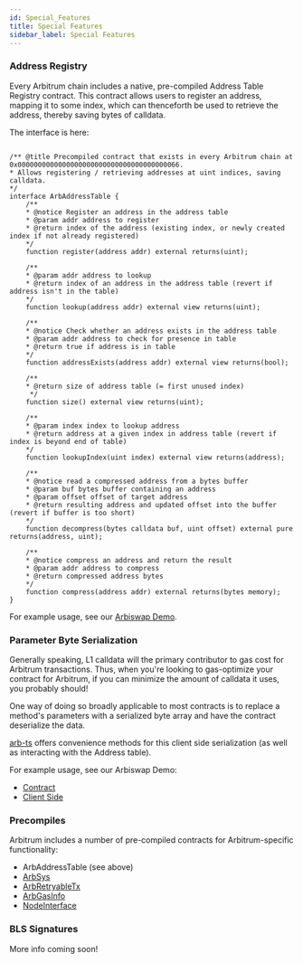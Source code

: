 ```yaml
---
id: Special_Features
title: Special Features
sidebar_label: Special Features
---
```


### Address Registry

Every Arbitrum chain includes a native, pre-compiled Address Table Registry contract. This contract allows users to register an address, mapping it to some index, which can thenceforth be used to retrieve the address, thereby saving bytes of calldata.

The interface is here:

```sol

/** @title Precompiled contract that exists in every Arbitrum chain at 0x0000000000000000000000000000000000000066.
* Allows registering / retrieving addresses at uint indices, saving calldata.
*/
interface ArbAddressTable {
    /**
    * @notice Register an address in the address table
    * @param addr address to register
    * @return index of the address (existing index, or newly created index if not already registered)
    */
    function register(address addr) external returns(uint);

    /**
    * @param addr address to lookup
    * @return index of an address in the address table (revert if address isn't in the table)
    */
    function lookup(address addr) external view returns(uint);

    /**
    * @notice Check whether an address exists in the address table
    * @param addr address to check for presence in table
    * @return true if address is in table
    */
    function addressExists(address addr) external view returns(bool);

    /**
    * @return size of address table (= first unused index)
     */
    function size() external view returns(uint);

    /**
    * @param index index to lookup address
    * @return address at a given index in address table (revert if index is beyond end of table)
    */
    function lookupIndex(uint index) external view returns(address);

    /**
    * @notice read a compressed address from a bytes buffer
    * @param buf bytes buffer containing an address
    * @param offset offset of target address
    * @return resulting address and updated offset into the buffer (revert if buffer is too short)
    */
    function decompress(bytes calldata buf, uint offset) external pure returns(address, uint);

    /**
    * @notice compress an address and return the result
    * @param addr address to compress
    * @return compressed address bytes
    */
    function compress(address addr) external returns(bytes memory);
}

```

For example usage, see our [Arbiswap Demo](https://github.com/OffchainLabs/Arbiswap_V2_mono/blob/5b7c38ebbc97bf1784c23526b9b75879cd053cdf/packages/other_contracts/contracts/UniswapV2Router02.sol#L736).

### Parameter Byte Serialization

Generally speaking, L1 calldata will the primary contributor to gas cost for Arbitrum transactions. Thus, when you're looking to gas-optimize your contract for Arbitrum, if you can minimize the amount of calldata it uses, you probably should!

One way of doing so broadly applicable to most contracts is to replace a method's parameters with a serialized byte array and have the contract deserialize the data.

[arb-ts](https://github.com/OffchainLabs/arbitrum/tree/master/packages/arb-ts) offers convenience methods for this client side serialization (as well as interacting with the Address table).

For example usage, see our Arbiswap Demo:

- [Contract](https://github.com/OffchainLabs/Arbiswap_V2_mono/blob/5b7c38ebbc97bf1784c23526b9b75879cd053cdf/packages/other_contracts/contracts/UniswapV2Router02.sol#L121)
- [Client Side](https://github.com/OffchainLabs/Arbiswap_V2_mono/blob/5b7c38ebbc97bf1784c23526b9b75879cd053cdf/packages/uniswap-interface/src/hooks/useSwapCallback.ts#L59)

### Precompiles

Arbitrum includes a number of pre-compiled contracts for Arbitrum-specific functionality:

- ArbAddressTable (see above)
- [ArbSys](Arbsys.md)
- [ArbRetryableTx](L1_L2_Messages.md)
- [ArbGasInfo](https://github.com/OffchainLabs/arb-os/blob/develop/contracts/arbos/builtin/ArbGasInfo.sol)
- [NodeInterface](L1_L2_Messages.md)

### BLS Signatures

More info coming soon!
